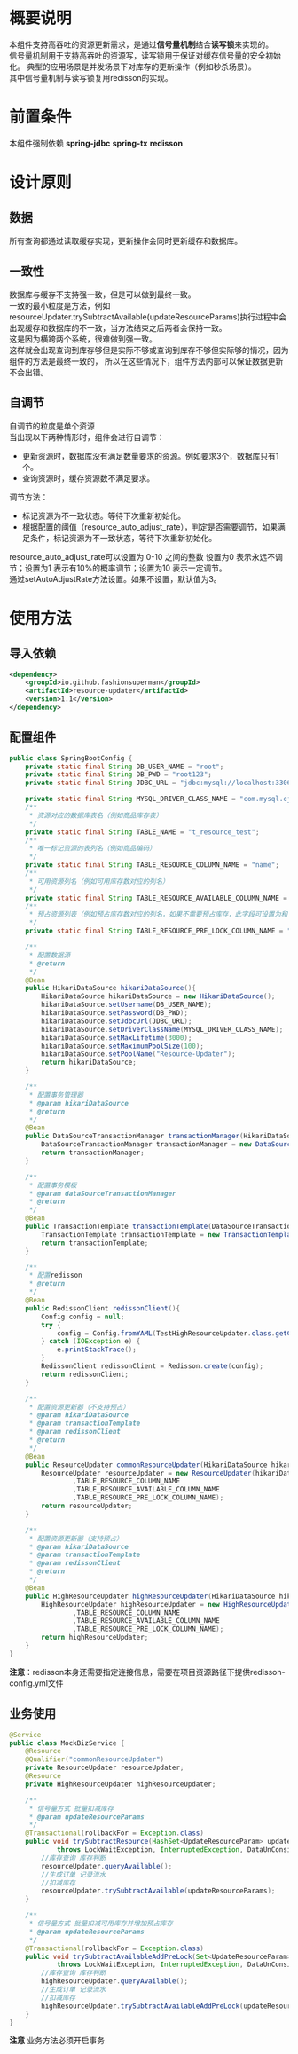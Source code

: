 # 概要说明
本组件支持高吞吐的资源更新需求，是通过**信号量机制**结合**读写锁**来实现的。<br>
信号量机制用于支持高吞吐的资源写，读写锁用于保证对缓存信号量的安全初始化。
典型的应用场景是并发场景下对库存的更新操作（例如秒杀场景）。 <br>
其中信号量机制与读写锁复用redisson的实现。

# 前置条件
本组件强制依赖 **spring-jdbc** **spring-tx** **redisson**

# 设计原则
## 数据
所有查询都通过读取缓存实现，更新操作会同时更新缓存和数据库。

## 一致性
数据库与缓存不支持强一致，但是可以做到最终一致。<br>
一致的最小粒度是方法，例如resourceUpdater.trySubtractAvailable(updateResourceParams)执行过程中会出现缓存和数据库的不一致，当方法结束之后两者会保持一致。<br>
这是因为横跨两个系统，很难做到强一致。<br>
这样就会出现查询到库存够但是实际不够或查询到库存不够但实际够的情况，因为组件的方法是最终一致的， 所以在这些情况下，组件方法内部可以保证数据更新不会出错。

## 自调节
自调节的粒度是单个资源<br>
当出现以下两种情形时，组件会进行自调节：<br>
- 更新资源时，数据库没有满足数量要求的资源。例如要求3个，数据库只有1个。
- 查询资源时，缓存资源数不满足要求。

调节方法：<br>
- 标记资源为不一致状态。等待下次重新初始化。
- 根据配置的阈值（resource_auto_adjust_rate），判定是否需要调节，如果满足条件，标记资源为不一致状态，等待下次重新初始化。

resource_auto_adjust_rate可以设置为 0-10 之间的整数 设置为0 表示永远不调节；设置为1 表示有10%的概率调节；设置为10 表示一定调节。<br>
通过setAutoAdjustRate方法设置。如果不设置，默认值为3。


# 使用方法
## 导入依赖
```xml
<dependency>
    <groupId>io.github.fashionsuperman</groupId>
    <artifactId>resource-updater</artifactId>
    <version>1.1</version>
</dependency>
```
## 配置组件
```java
public class SpringBootConfig {
    private static final String DB_USER_NAME = "root";
    private static final String DB_PWD = "root123";
    private static final String JDBC_URL = "jdbc:mysql://localhost:3306/resource_test?useSSL=false&useUnicode=true&characterEncoding=utf-8&serverTimezone=GMT%2B8&tinyInt1isBit=false";

    private static final String MYSQL_DRIVER_CLASS_NAME = "com.mysql.cj.jdbc.Driver";
    /**
     * 资源对应的数据库表名（例如商品库存表）
     */
    private static final String TABLE_NAME = "t_resource_test";
    /**
     * 唯一标记资源的表列名（例如商品编码）
     */
    private static final String TABLE_RESOURCE_COLUMN_NAME = "name";
    /**
     * 可用资源列名（例如可用库存数对应的列名）
     */
    private static final String TABLE_RESOURCE_AVAILABLE_COLUMN_NAME = "available_num";
    /**
     * 预占资源列表（例如预占库存数对应的列名，如果不需要预占库存，此字段可设置为和可用资源列名相同）
     */
    private static final String TABLE_RESOURCE_PRE_LOCK_COLUMN_NAME = "pre_lock_num";

    /**
     * 配置数据源
     * @return
     */
    @Bean
    public HikariDataSource hikariDataSource(){
        HikariDataSource hikariDataSource = new HikariDataSource();
        hikariDataSource.setUsername(DB_USER_NAME);
        hikariDataSource.setPassword(DB_PWD);
        hikariDataSource.setJdbcUrl(JDBC_URL);
        hikariDataSource.setDriverClassName(MYSQL_DRIVER_CLASS_NAME);
        hikariDataSource.setMaxLifetime(3000);
        hikariDataSource.setMaximumPoolSize(100);
        hikariDataSource.setPoolName("Resource-Updater");
        return hikariDataSource;
    }

    /**
     * 配置事务管理器
     * @param hikariDataSource
     * @return
     */
    @Bean
    public DataSourceTransactionManager transactionManager(HikariDataSource hikariDataSource){
        DataSourceTransactionManager transactionManager = new DataSourceTransactionManager(hikariDataSource);
        return transactionManager;
    }

    /**
     * 配置事务模板
     * @param dataSourceTransactionManager
     * @return
     */
    @Bean
    public TransactionTemplate transactionTemplate(DataSourceTransactionManager dataSourceTransactionManager){
        TransactionTemplate transactionTemplate = new TransactionTemplate(dataSourceTransactionManager);
        return transactionTemplate;
    }

    /**
     * 配置redisson
     * @return
     */
    @Bean
    public RedissonClient redissonClient(){
        Config config = null;
        try {
            config = Config.fromYAML(TestHighResourceUpdater.class.getClassLoader().getResource("redisson-config.yml"));
        } catch (IOException e) {
            e.printStackTrace();
        }
        RedissonClient redissonClient = Redisson.create(config);
        return redissonClient;
    }

    /**
     * 配置资源更新器（不支持预占）
     * @param hikariDataSource
     * @param transactionTemplate
     * @param redissonClient
     * @return
     */
    @Bean
    public ResourceUpdater commonResourceUpdater(HikariDataSource hikariDataSource, TransactionTemplate transactionTemplate, RedissonClient redissonClient){
        ResourceUpdater resourceUpdater = new ResourceUpdater(hikariDataSource,transactionTemplate,redissonClient,TABLE_NAME
                ,TABLE_RESOURCE_COLUMN_NAME
                ,TABLE_RESOURCE_AVAILABLE_COLUMN_NAME
                ,TABLE_RESOURCE_PRE_LOCK_COLUMN_NAME);
        return resourceUpdater;
    }

    /**
     * 配置资源更新器（支持预占）
     * @param hikariDataSource
     * @param transactionTemplate
     * @param redissonClient
     * @return
     */
    @Bean
    public HighResourceUpdater highResourceUpdater(HikariDataSource hikariDataSource, TransactionTemplate transactionTemplate, RedissonClient redissonClient){
        HighResourceUpdater highResourceUpdater = new HighResourceUpdater(hikariDataSource,transactionTemplate,redissonClient,TABLE_NAME
                ,TABLE_RESOURCE_COLUMN_NAME
                ,TABLE_RESOURCE_AVAILABLE_COLUMN_NAME
                ,TABLE_RESOURCE_PRE_LOCK_COLUMN_NAME);
        return highResourceUpdater;
    }
}
```
**注意**：redisson本身还需要指定连接信息，需要在项目资源路径下提供redisson-config.yml文件
## 业务使用
```java
@Service
public class MockBizService {
    @Resource
    @Qualifier("commonResourceUpdater")
    private ResourceUpdater resourceUpdater;
    @Resource
    private HighResourceUpdater highResourceUpdater;

    /**
     * 信号量方式 批量扣减库存
     * @param updateResourceParams
     */
    @Transactional(rollbackFor = Exception.class)
    public void trySubtractResource(HashSet<UpdateResourceParam> updateResourceParams)
            throws LockWaitException, InterruptedException, DataUnConsistentException, ResourceUpdateException {
        //库存查询 库存判断
        resourceUpdater.queryAvailable();
        //生成订单 记录流水 
        //扣减库存
        resourceUpdater.trySubtractAvailable(updateResourceParams);
    }

    /**
     * 信号量方式 批量扣减可用库存并增加预占库存
     * @param updateResourceParams
     */
    @Transactional(rollbackFor = Exception.class)
    public void trySubtractAvailableAddPreLock(Set<UpdateResourceParam> updateResourceParams)
            throws LockWaitException, InterruptedException, DataUnConsistentException, ResourceUpdateException {
        //库存查询 库存判断
        highResourceUpdater.queryAvailable();
        //生成订单 记录流水 
        //扣减库存
        highResourceUpdater.trySubtractAvailableAddPreLock(updateResourceParams);
    }
}
```
**注意** 业务方法必须开启事务

